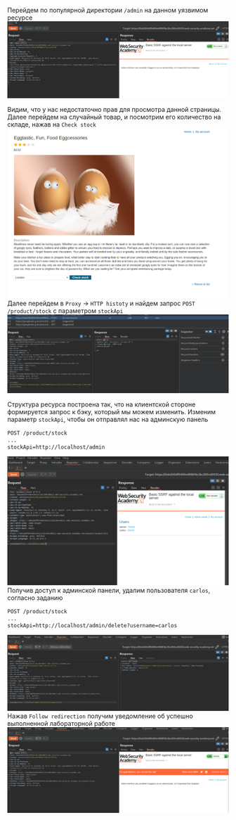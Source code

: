 Перейдем по популярной директории `/admin` на данном уязвимом ресурсе
![img](https://github.com/adyatlove/PortSwiggerAcademy/blob/main/9.%20Server-side%20request%20forgery%20(SSRF)/1.%20Basic%20SSRF%20against%20the%20local%20server/pics%20for%20walktrough/1.png)

Видим, что у нас недостаточно прав для просмотра данной страницы.
Далее перейдем на случайный товар, и посмотрим его количество на складе, нажав на `Check stock`
![img](https://github.com/adyatlove/PortSwiggerAcademy/blob/main/9.%20Server-side%20request%20forgery%20(SSRF)/1.%20Basic%20SSRF%20against%20the%20local%20server/pics%20for%20walktrough/2.png)
Далее перейдем в `Proxy` -> `HTTP histoty` и найдем запрос `POST /product/stock` с параметром `stockApi`
![img](https://github.com/adyatlove/PortSwiggerAcademy/blob/main/9.%20Server-side%20request%20forgery%20(SSRF)/1.%20Basic%20SSRF%20against%20the%20local%20server/pics%20for%20walktrough/3.png)

Структура ресурса построена так, что на клиентской стороне формируется запрос к бэку, который мы можем изменить.
Изменим параметр `stockApi`, чтобы он отправлял нас на админскую панель
```
POST /product/stock
...
stockApi=http://localhost/admin
```
![img](https://github.com/adyatlove/PortSwiggerAcademy/blob/main/9.%20Server-side%20request%20forgery%20(SSRF)/1.%20Basic%20SSRF%20against%20the%20local%20server/pics%20for%20walktrough/4.png)
Получив доступ к админской панели, удалим пользователя `carlos`, согласно заданию
```
POST /product/stock
...
stockApi=http://localhost/admin/delete?username=carlos
```
![img](https://github.com/adyatlove/PortSwiggerAcademy/blob/main/9.%20Server-side%20request%20forgery%20(SSRF)/1.%20Basic%20SSRF%20against%20the%20local%20server/pics%20for%20walktrough/5.png)
Нажав `Follow redirection` получим уведомление об успешно выполненной лабораторной работе
![img](https://github.com/adyatlove/PortSwiggerAcademy/blob/main/9.%20Server-side%20request%20forgery%20(SSRF)/1.%20Basic%20SSRF%20against%20the%20local%20server/pics%20for%20walktrough/6.png)
